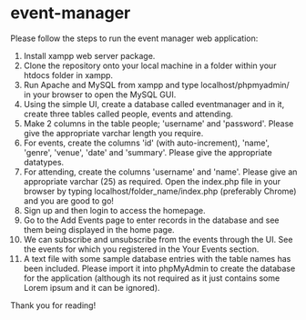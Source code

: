 # event-manager
Please follow the steps to run the event manager web application:

1. Install xampp web server package.
2. Clone the repository onto your local machine in a folder within your htdocs folder in xampp.
3. Run Apache and MySQL from xampp and type localhost/phpmyadmin/ in your browser to open the MySQL GUI.
4. Using the simple UI, create a database called eventmanager and in it, create three tables called people, events and attending.  
5. Make 2 columns in the table people; 'username' and 'password'. Please give the appropriate varchar length you require.
6. For events, create the columns 'id' (with auto-increment), 'name', 'genre', 'venue', 'date' and 'summary'. Please give the appropriate    datatypes.
7. For attending, create the columns 'username' and 'name'. Please give an appropriate varchar (25) as required. Open the index.php file      in your browser by typing localhost/folder_name/index.php (preferably Chrome) and you are good to go!
8. Sign up and then login to access the homepage.
9. Go to the Add Events page to enter records in the database and see them being displayed in the home page.
10. We can subscribe and unsubscribe from the events through the UI. See the events for which you registered in the Your Events section.
11. A text file with some sample database entries with the table names has been included. Please import it into phpMyAdmin to create the database for the application (although its not required as it just contains some Lorem ipsum and it can be ignored).

Thank you for reading!
